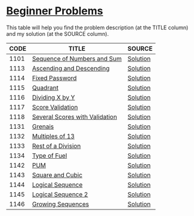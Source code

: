 # [Beginner Problems](https://www.urionlinejudge.com.br/judge/en/problems/index/1?page=3)

This table will help you find the problem description (at the TITLE column) and my solution (at the SOURCE column).

CODE | TITLE | SOURCE
---- | ----- | ------
1101 | [Sequence of Numbers and Sum](https://www.urionlinejudge.com.br/judge/en/problems/view/1101) | [Solution](./1101/main.go)
1113 | [Ascending and Descending](https://www.urionlinejudge.com.br/judge/en/problems/view/1113) | [Solution](./1113/main.go)
1114 | [Fixed Password](https://www.urionlinejudge.com.br/judge/en/problems/view/1114) | [Solution](./1114/main.go)
1115 | [Quadrant](https://www.urionlinejudge.com.br/judge/en/problems/view/1115) | [Solution](./1115/main.go)
1116 | [Dividing X by Y](https://www.urionlinejudge.com.br/judge/en/problems/view/1116) | [Solution](./1116/main.go)
1117 | [Score Validation](https://www.urionlinejudge.com.br/judge/en/problems/view/1117) | [Solution](./1117/main.go)
1118 | [Several Scores with Validation](https://www.urionlinejudge.com.br/judge/en/problems/view/1118) | [Solution](./1118/main.go)
1131 | [Grenais](https://www.urionlinejudge.com.br/judge/en/problems/view/1131) | [Solution](./1131/main.go)
1132 | [Multiples of 13](https://www.urionlinejudge.com.br/judge/en/problems/view/1132) | [Solution](./1132/main.go)
1133 | [Rest of a Division](https://www.urionlinejudge.com.br/judge/en/problems/view/1133) | [Solution](./1133/main.go)
1134 | [Type of Fuel](https://www.urionlinejudge.com.br/judge/en/problems/view/1134) | [Solution](./1134/main.go)
1142 | [PUM](https://www.urionlinejudge.com.br/judge/en/problems/view/1142) | [Solution](./1142/main.go)
1143 | [Square and Cubic](https://www.urionlinejudge.com.br/judge/en/problems/view/1143) | [Solution](./1143/main.go)
1144 | [Logical Sequence](https://www.urionlinejudge.com.br/judge/en/problems/view/1144) | [Solution](./1144/main.go)
1145 | [Logical Sequence 2](https://www.urionlinejudge.com.br/judge/en/problems/view/1145) | [Solution](./1145/main.go)
1146 | [Growing Sequences](https://www.urionlinejudge.com.br/judge/en/problems/view/1146) | [Solution](./1146/main.go)
